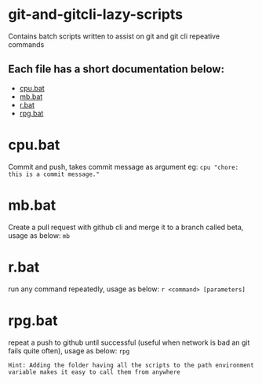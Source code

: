 # git-and-gitcli-lazy-scripts
Contains batch scripts written to assist on git and git cli repeative commands

## Each file has a short documentation below:
- [cpu.bat](#cpubat)
- [mb.bat](#mbbat)
- [r.bat](#rbat)
- [rpg.bat](#rpgbat)


# cpu.bat
Commit and push, takes commit message as argument eg:
    ```
    cpu "chore: this is a commit message."
    ```
# mb.bat
Create a pull request with github cli and merge it to a branch called beta, usage as below:
    ```
    mb
    ```
# r.bat
run any command repeatedly, usage as below:
    ```
    r <command> [parameters]
    ```
# rpg.bat
repeat a push to github until successful (useful when network is bad an git fails quite often), usage as below:
    ```
    rpg
    ```

    Hint: Adding the folder having all the scripts to the path environment variable makes it easy to call them from anywhere

